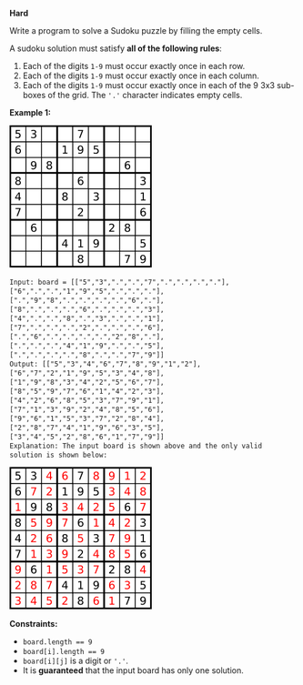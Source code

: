 **Hard**

Write a program to solve a Sudoku puzzle by filling the empty cells.

A sudoku solution must satisfy **all of the following rules**:

1. Each of the digits `1-9` must occur exactly once in each row.
2. Each of the digits `1-9` must occur exactly once in each column.
3. Each of the digits `1-9` must occur exactly once in each of the 9 3x3 sub-boxes of the grid.
The `'.'` character indicates empty cells.

 

**Example 1:**

![37-Sudoku-1](https://github.com/wilwfy/LeetCode/blob/master/0037.%20Sudoku%20Solver/37-Sudoku-1.png)
```
Input: board = [["5","3",".",".","7",".",".",".","."],["6",".",".","1","9","5",".",".","."],
[".","9","8",".",".",".",".","6","."],["8",".",".",".","6",".",".",".","3"],
["4",".",".","8",".","3",".",".","1"],["7",".",".",".","2",".",".",".","6"],
[".","6",".",".",".",".","2","8","."],[".",".",".","4","1","9",".",".","5"],
[".",".",".",".","8",".",".","7","9"]]
Output: [["5","3","4","6","7","8","9","1","2"],["6","7","2","1","9","5","3","4","8"],
["1","9","8","3","4","2","5","6","7"],["8","5","9","7","6","1","4","2","3"],
["4","2","6","8","5","3","7","9","1"],["7","1","3","9","2","4","8","5","6"],
["9","6","1","5","3","7","2","8","4"],["2","8","7","4","1","9","6","3","5"],
["3","4","5","2","8","6","1","7","9"]]
Explanation: The input board is shown above and the only valid solution is shown below:
```
![37-Sudoku-2](https://github.com/wilwfy/LeetCode/blob/master/0037.%20Sudoku%20Solver/37-Sudoku-2.png)
 

**Constraints:**

- `board.length == 9`
- `board[i].length == 9`
- `board[i][j]` is a digit or `'.'`.
- It is **guaranteed** that the input board has only one solution.

